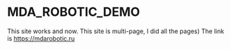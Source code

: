 # MDA_ROBOTIC_DEMO
This site works and now. This site is multi-page, I did all the pages)
The link is https://mdarobotic.ru
